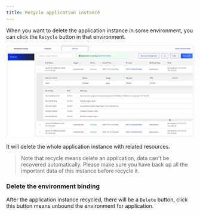 ```yaml
---
title: Recycle application instance
---
```


When you want to delete the application instance in some environment, you can click the `Recycle` button in that environment.

![pod list](../../../resources/pod-list.jpg)

It will delete the whole application instance with related resources.

> Note that recycle means delete an application, data can't be recovered automatically. Please make sure you have back up all the important data of this instance before recycle it.

### Delete the environment binding

After the application instance recycled, there will be a `Delete` button, click this button means unbound the environment for application.
